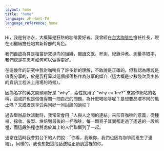 ```yaml
---
layout: home
title: "home"
language: zh-Hant-TW
language_reference: home
---
```


Hi，我是翁浩永，大概算是狂熱的咖啡愛好者。我曾經在[台大咖啡社](https://instagram.com/ntu.coffee)擔任社長，現在則繼續擔任培育新幹部的角色。

我們自認為算是相當研究導向的組織，閱讀文獻、杯測、紀錄沖煮、測量萃取率，我們總是在思考如何可以做得更好。

在這幾年的研究中我對咖啡有了許多新的理解，不敢說是正確的，但我認為應該是值得分享的，於是我打算以這個部落格作為分享的媒介（這大概是少數幾次我主修的資訊工程派上用場的時候）。

因為名字的英文開頭剛好是 "why"，索性就用了 "why coffee?" 來當作網站的名稱，這或許也是個值得問一問自己的問題，為什麼喝咖啡呢？是想要品嚐不同的風土嗎？又或者是享受與同好一同討論的過程？

過去舉辦品飲活動時，我常常會用「人與人之間的連結」來形容咖啡的意義，從種植、採收、後製、烘焙到最後的一杯咖啡，每一顆豆子其實都走過了遙遠的一段旅程，而這段旅程也將處於其上的人們聯繫到了一起。

通常在這時我會對台下的人們說：「你看，我跟你，我們也因為咖啡而產生了連結」，同樣的，我也想把這段話送給正讀到這裡的你。